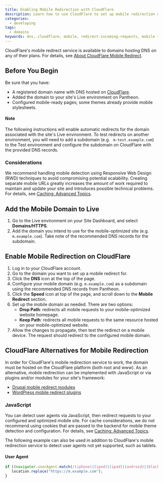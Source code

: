 ```yaml
---
title: Enabling Mobile Redirection with CloudFlare
description: Learn how to use CloudFlare to set up mobile redirection on your Drupal or WordPress site.
categories:
  - developing
tags:
  - domains
keywords: dns, cloudflare, mobile, redirect-incoming-requests, mobile tools
---
```


CloudFlare's mobile redirect service is available to domains hosting DNS on any of their plans. For details, see [About CloudFlare Mobile Redirect](https://support.cloudflare.com/hc/en-us/articles/200168336-About-CloudFlare-Mobile-Redirect).

## Before You Begin

Be sure that you have:

- A registered domain name with DNS hosted on [CloudFlare](https://www.cloudflare.com/a/sign-up).
- Added the domain to your site's Live environment on Pantheon.
- Configured mobile-ready pages; some themes already provide mobile stylesheets.

<div class="alert alert-info" role="alert">
<h4>Note</h4>
The following instructions will enable automatic redirects for the domain associated with the site's Live environment. To test redirects on another environment, you will need to add a subdomain (e.g. <code> m-test.example.com</code>) to the Test environment and configure the subdomain on CloudFlare with the provided DNS records.</div>

### Considerations
We recommend handling mobile detection using Responsive Web Design (RWD) techniques to avoid compromising potential scalability. Creating separate mobile URLs greatly increases the amount of work required to maintain and update your site and introduces possible technical problems. For details, see [Caching: Advanced Topics](/docs/caching-advanced-topics#device-detection).

## Add the Mobile Domain to Live
1. Go to the Live environment on your Site Dashboard, and select **Domains/HTTPS**.
2. Add the domain you intend to use for the mobile-optimized site (e.g. `m.example.com`). Take note of the recommended DNS records for the subdomain.

## Enable Mobile Redirection on CloudFlare
1. Log in to your CloudFlare account.
2. Go to the domain you want to set up a mobile redirect for.
3. Click the **DNS** icon at the top of the page.
4. Configure your mobile domain (e.g. `m.example.com`) as a subdomain using the recommended DNS records from Pantheon.
5. Click the **Speed** icon at top of the page, and scroll down to the **Mobile Redirect** section.
6. Set up the mobile domain as needed. There are two options:
	* **Drop Path**: redirects all mobile requests to your mobile-optimized website homepage.
	* **Keep Path**: redirects all mobile requests to the same resource hosted on your mobile-optimized website.
7. Allow the changes to propagate, then test the redirect on a mobile device. The request should redirect to the configured mobile domain.

## CloudFlare Alternatives for Mobile Redirection
In order for CloudFlare's mobile redirection service to work, the domain must be hosted on the CloudFlare platform (both root and www). As an alternative, mobile redirection can be implemented with JavaScript or via plugins and/or modules for your site's framework:

* [Drupal mobile redirect modules](https://www.drupal.org/project/project_module?f%5B0%5D=&f%5B1%5D=&f%5B2%5D=&f%5B3%5D=&f%5B4%5D=sm_field_project_type%3Afull&text=mobile+redirect&solrsort=iss_project_release_usage+desc&op=Search)
* [WordPress mobile redirect plugins](https://wordpress.org/plugins/tags/mobile-redirect)


### JavaScript
You can detect user agents via JavaScript, then redirect requests to your configured and optimized mobile site. For cache considerations, we do not recommend using cookies that are passed to the backend for mobile theme detection and configuration. For details, see [Caching: Advanced Topics](/docs/caching-advanced-topics/#device-detection).

The following example can also be used in addition to CloudFlare's mobile redirection service to detect user agents not yet supported, such as tablets.

#### User Agent
```javascript
if ((navigator.userAgent.match(/(iphone)|(ipod)|(ipad)|(android)|(blackberry)|(windows phone)|(symbian)/i))){
   location.replace("https://m.example.com");
}
```
